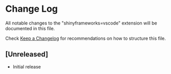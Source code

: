 # Change Log

All notable changes to the "shinyframeworks=vscode" extension will be documented in this file.

Check [Keep a Changelog](http://keepachangelog.com/) for recommendations on how to structure this file.

## [Unreleased]

- Initial release